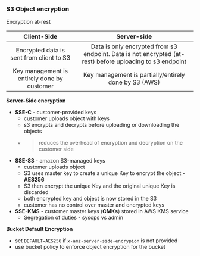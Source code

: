 ### S3 Object encryption
Encryption at-rest

| Client-Side| Server-side|
|:---:|:---:|
|Encrypted data is sent from client to S3| Data is only encrypted from s3 endpoint. Data is not encrypted (at-rest) before uploading to s3 endpoint|
|Key management is entirely done by customer| Key management is partially/entirely done by S3 (AWS)|

**Server-Side encryption**

- **SSE-C** - customer-provided keys
    - customer uploads object with keys
    - s3 encrypts and decrypts before uploading or downloading the objects
    - > reduces the overhead of encryption and decryption on the customer side 
- **SSE-S3** - amazon S3-managed keys
    - customer uploads object 
    - S3 uses master key to create a unique Key to encrypt the object - **AES256**
    - S3 then encrypt the unique Key and the original unique Key is discarded
    - both encrypted key and object is now stored in the S3
    - customer has no control over master and encrypted keys
- **SSE-KMS** - customer master keys (**CMKs**) stored in AWS KMS service
    - Segregation of duties - sysops vs admin

**Bucket Default Encryption**
- set `DEFAULT=AES256` if `x-amz-server-side-encrypion` is not provided
- use bucket policy to enforce object encryption for the bucket

